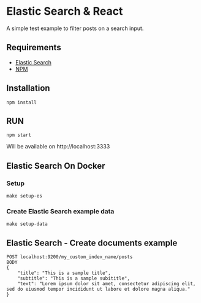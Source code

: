 # Elastic Search & React
A simple test example to filter posts on a search input.

## Requirements
 - [Elastic Search](https://www.elastic.co/downloads/elasticsearch)
 - [NPM](https://www.npmjs.com/)

## Installation
```
npm install
```

## RUN
```
npm start
```

Will be available on http://localhost:3333

## Elastic Search On Docker
### Setup
```
make setup-es
```

### Create Elastic Search example data
```
make setup-data
```

## Elastic Search - Create documents example
```
POST localhost:9200/my_custom_index_name/posts
BODY
{
    "title": "This is a sample title",
    "subtitle": "This is a sample subititle",
    "text": "Lorem ipsum dolor sit amet, consectetur adipiscing elit, sed do eiusmod tempor incididunt ut labore et dolore magna aliqua."
}
```
